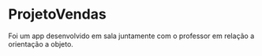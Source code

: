 # ProjetoVendas
Foi um app desenvolvido em sala juntamente com o professor em relação a orientação a objeto.
